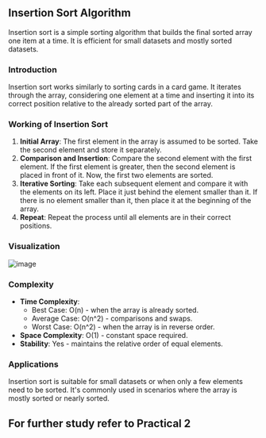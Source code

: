 ## Insertion Sort Algorithm

Insertion sort is a simple sorting algorithm that builds the final sorted array one item at a time. It is efficient for small datasets and mostly sorted datasets.

### Introduction

Insertion sort works similarly to sorting cards in a card game. It iterates through the array, considering one element at a time and inserting it into its correct position relative to the already sorted part of the array.

### Working of Insertion Sort

1. **Initial Array**: The first element in the array is assumed to be sorted. Take the second element and store it separately.
2. **Comparison and Insertion**: Compare the second element with the first element. If the first element is greater, then the second element is placed in front of it. Now, the first two elements are sorted.
3. **Iterative Sorting**: Take each subsequent element and compare it with the elements on its left. Place it just behind the element smaller than it. If there is no element smaller than it, then place it at the beginning of the array.
4. **Repeat**: Repeat the process until all elements are in their correct positions.

### Visualization

![image](https://github.com/vansh-seth/Design-Analysis-of-Algorithms/assets/111755254/4e1e954b-ed49-4f3c-bb7c-ad113c28baa7)

### Complexity

- **Time Complexity**:
  - Best Case: O(n) - when the array is already sorted.
  - Average Case: O(n^2) - comparisons and swaps.
  - Worst Case: O(n^2) - when the array is in reverse order.
- **Space Complexity**: O(1) - constant space required.
- **Stability**: Yes - maintains the relative order of equal elements.

### Applications

Insertion sort is suitable for small datasets or when only a few elements need to be sorted. It's commonly used in scenarios where the array is mostly sorted or nearly sorted.

## For further study refer to Practical 2

